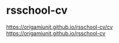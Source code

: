 # rsschool-cv
https://origamiunit.github.io/rsschool-cv/cv
https://origamiunit.github.io/rsschool-cv
